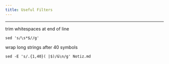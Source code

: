 ```yaml
---
title: Useful Filters
---
```


______________________________________________________________________

trim whitespaces at end of line

`sed 's/\s*$//g'`

wrap long strings after 40 symbols

`sed -E 's/.{1,40}( |$)/&\n/g' Notiz.md`
